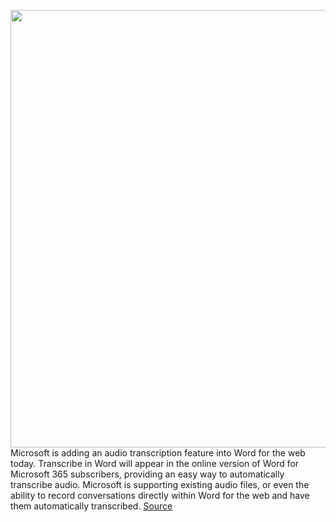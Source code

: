 <img src='https://cdn.vox-cdn.com/thumbor/M6nLqoUCLQjADzLZoHYYLGFfW8I=/0x0:1745x1376/1200x0/filters:focal(0x0:1745x1376):no_upscale()/cdn.vox-cdn.com/uploads/chorus_asset/file/21814002/65iHmqJ.png' width='700px' /><br/>
Microsoft is adding an audio transcription feature into Word for the web today. Transcribe in Word will appear in the online version of Word for Microsoft 365 subscribers, providing an easy way to automatically transcribe audio. Microsoft is supporting existing audio files, or even the ability to record conversations directly within Word for the web and have them automatically transcribed.
<a href='https://www.theverge.com/2020/8/25/21400623/microsoft-transcribe-in-word-transcription-audio-microsoft-365'> Source <a/>